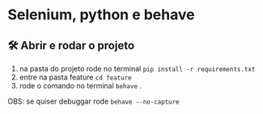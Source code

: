 <h1> Selenium, python e behave </h1>

## 🛠️ Abrir e rodar o projeto

1. na pasta do projeto rode no terminal ``pip install -r requirements.txt``
2. entre na pasta feature ``cd feature``
3. rode o comando no terminal ``behave`` .

OBS: se quiser debuggar rode `behave --no-capture`